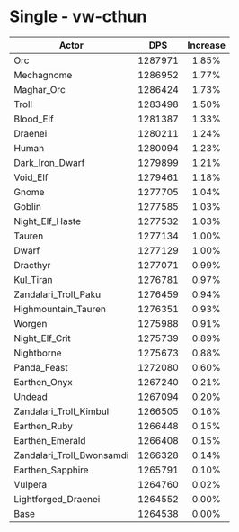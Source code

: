 # Single - vw-cthun
| Actor | DPS | Increase |
|---|:---:|:---:|
|Orc|1287971|1.85%|
|Mechagnome|1286952|1.77%|
|Maghar_Orc|1286424|1.73%|
|Troll|1283498|1.50%|
|Blood_Elf|1281387|1.33%|
|Draenei|1280211|1.24%|
|Human|1280094|1.23%|
|Dark_Iron_Dwarf|1279899|1.21%|
|Void_Elf|1279461|1.18%|
|Gnome|1277705|1.04%|
|Goblin|1277585|1.03%|
|Night_Elf_Haste|1277532|1.03%|
|Tauren|1277134|1.00%|
|Dwarf|1277129|1.00%|
|Dracthyr|1277071|0.99%|
|Kul_Tiran|1276781|0.97%|
|Zandalari_Troll_Paku|1276459|0.94%|
|Highmountain_Tauren|1276351|0.93%|
|Worgen|1275988|0.91%|
|Night_Elf_Crit|1275739|0.89%|
|Nightborne|1275673|0.88%|
|Panda_Feast|1272080|0.60%|
|Earthen_Onyx|1267240|0.21%|
|Undead|1267094|0.20%|
|Zandalari_Troll_Kimbul|1266505|0.16%|
|Earthen_Ruby|1266448|0.15%|
|Earthen_Emerald|1266408|0.15%|
|Zandalari_Troll_Bwonsamdi|1266328|0.14%|
|Earthen_Sapphire|1265791|0.10%|
|Vulpera|1264760|0.02%|
|Lightforged_Draenei|1264552|0.00%|
|Base|1264538|0.00%|
